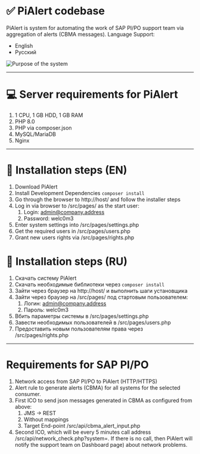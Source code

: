 # ✅ PiAlert codebase

PiAlert is system for automating the work of SAP PI/PO support team via aggregation of alerts (CBMA messages).
Language Support:
* English
* Русский

![Purpose of the system](https:// "Purpose of the system")

___

# 💻 Server requirements for PiAlert
1. 1 CPU, 1 GB HDD, 1 GB RAM
2. PHP 8.0
3. PHP via composer.json
4. MySQL/MariaDB
5. Nginx

___

# 👷 Installation steps (EN)
1. Download PiAlert
2. Install Development Dependencies `composer install`
3. Go through the browser to http://host/ and follow the installer steps
4. Log in via browser to /src/pages/ as the start user:
   1. Login: admin@company.address
   2. Password: welc0m3
5. Enter system settings into /src/pages/settings.php
6. Get the required users in /src/pages/users.php
7. Grant new users rights via /src/pages/rights.php

# 👷 Installation steps (RU)
1. Скачать систему PiAlert
2. Скачать необходимые библиотеки через `composer install`
3. Зайти через браузер на http://host/ и выполнить шаги установщика
4. Зайти через браузер на /src/pages/ под стартовым пользователем:
   1. Логин: admin@company.address
   2. Пароль: welc0m3
5. Вбить параметры системы в /src/pages/settings.php
6. Завести необходимых пользователей в /src/pages/users.php
7. Предоставить новым пользователям права через /src/pages/rights.php

___

# Requirements for SAP PI/PO
1. Network access from SAP PI/PO to PiAlert (HTTP/HTTPS)
2. Alert rule to generate alerts (CBMA) for all systems for the selected consumer.
3. First ICO to send json messages generated in CBMA as configured from above:
   1. JMS -> REST
   2. Without mappings
   3. Target End-point /src/api/cbma_alert_input.php
4. Second ICO, which will be every 5 minutes call address /src/api/network_check.php?system=<SAP PI system name>. If there is no call, then PiAlert will notify the support team on Dashboard page) about network problems.